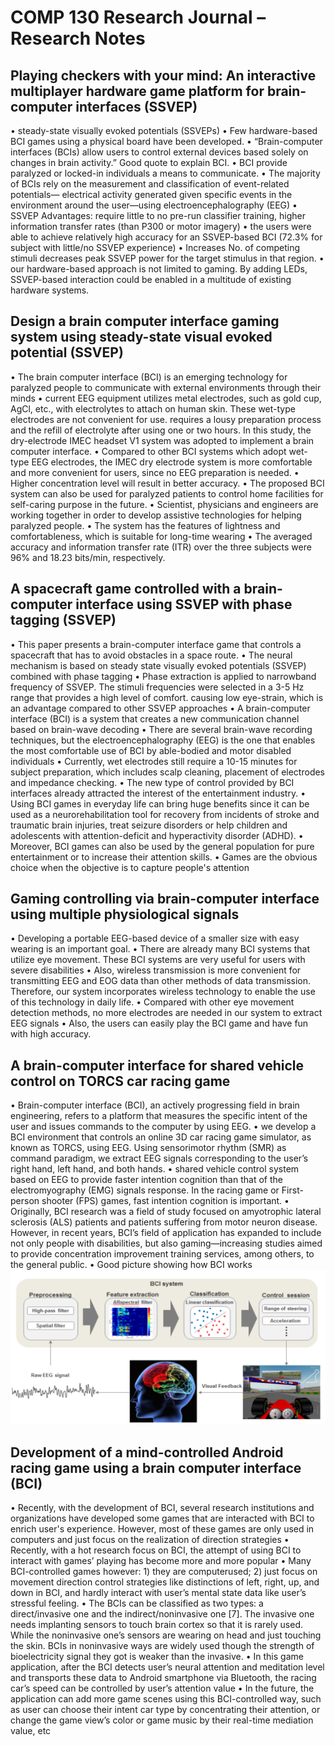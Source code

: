 # COMP 130 Research Journal – Research Notes

## Playing checkers with your mind: An interactive multiplayer hardware game platform for brain-computer interfaces (SSVEP)
•	steady-state visually evoked potentials (SSVEPs)
•	Few hardware-based BCI games using a physical board have been developed.
•	“Brain-computer interfaces (BCIs) allow users to control external devices based solely on changes in brain activity.” Good quote to explain BCI.
•	BCI provide paralyzed or locked-in individuals a means to communicate.
•	The majority of BCIs rely on the measurement and classification of event-related potentials— electrical activity generated given specific events in the environment around the user—using electroencephalography (EEG)
•	SSVEP Advantages: require little to no pre-run classifier training, higher information transfer rates (than P300 or motor imagery)
•	the users were able to achieve relatively high accuracy for an SSVEP-based BCI (72.3% for subject with little/no SSVEP experience)
•	Increases No. of competing stimuli decreases peak SSVEP power for the target stimulus in that region.
•	our hardware-based approach is not limited to gaming. By adding LEDs, SSVEP-based interaction could be enabled in a multitude of existing hardware systems.

## Design a brain computer interface gaming system using steady-state visual evoked potential (SSVEP)
•	The brain computer interface (BCI) is an emerging technology for paralyzed people to communicate with external environments through their minds
•	current EEG equipment utilizes metal electrodes, such as gold cup, AgCl, etc., with electrolytes to attach on human skin. These wet-type electrodes are not convenient for use. requires a lousy preparation process and the refill of electrolyte after using one or two hours. In this study, the dry-electrode IMEC headset V1 system was adopted to implement a brain computer interface.
•	Compared to other BCI systems which adopt wet-type EEG electrodes, the IMEC dry electrode system is more comfortable and more convenient for users, since no EEG preparation is needed.
•	Higher concentration level will result in better accuracy.
•	The proposed BCI system can also be used for paralyzed patients to control home facilities for self-caring purpose in the future.
•	Scientist, physicians and engineers are working together in order to develop assistive technologies for helping paralyzed people.
•	The system has the features of lightness and comfortableness, which is suitable for long-time wearing
•	The averaged accuracy and information transfer rate (ITR) over the three subjects were 96% and 18.23 bits/min, respectively.

## A spacecraft game controlled with a brain-computer interface using SSVEP with phase tagging (SSVEP)
•	This paper presents a brain-computer interface game that controls a spacecraft that has to avoid obstacles in a space route.
•	The neural mechanism is based on steady state visually evoked potentials (SSVEP) combined with phase tagging
•	Phase extraction is applied to narrowband frequency of SSVEP. The stimuli frequencies were selected in a 3-5 Hz range that provides a high level of comfort. causing low eye-strain, which is an advantage compared to other SSVEP approaches
•	A brain-computer interface (BCI) is a system that creates a new communication channel based on brain-wave decoding
•	There are several brain-wave recording techniques, but the electroencephalography (EEG) is the one that enables the most comfortable use of BCI by able-bodied and motor disabled individuals
•	Currently, wet electrodes still require a 10-15 minutes for subject preparation, which includes scalp cleaning, placement of electrodes and impedance checking.
•	The new type of control provided by BCI interfaces already attracted the interest of the entertainment industry.
•	Using BCI games in everyday life can bring huge benefits since it can be used as a neurorehabilitation tool for recovery from incidents of stroke and traumatic brain injuries, treat seizure disorders or help children and adolescents with attention-deficit and hyperactivity disorder (ADHD).
•	Moreover, BCI games can also be used by the general population for pure entertainment or to increase their attention skills.
•	Games are the obvious choice when the objective is to capture people's attention

## Gaming controlling via brain-computer interface using multiple physiological signals
•	Developing a portable EEG-based device of a smaller size with easy wearing is an important goal. 
•	There are already many BCI systems that utilize eye movement. These BCI systems are very useful for users with severe disabilities
•	Also, wireless transmission is more convenient for transmitting EEG and EOG data than other methods of data transmission. Therefore, our system incorporates wireless technology to enable the use of this technology in daily life.
•	Compared with other eye movement detection methods, no more electrodes are needed in our system to extract EEG signals
•	Also, the users can easily play the BCI game and have fun with high accuracy.

## A brain-computer interface for shared vehicle control on TORCS car racing game
•	Brain-computer interface (BCI), an actively progressing field in brain engineering, refers to a platform that measures the specific intent of the user and issues commands to the computer by using EEG.
•	we develop a BCI environment that controls an online 3D car racing game simulator, as known as TORCS, using EEG. Using sensorimotor rhythm (SMR) as command paradigm, we extract EEG signals corresponding to the user’s right hand, left hand, and both hands.
•	shared vehicle control system based on EEG to provide faster intention cognition than that of the electromyography (EMG) signals response.
In the racing game or First-person shooter (FPS) games, fast intention cognition is important.
•	Originally, BCI research was a field of study focused on amyotrophic lateral sclerosis (ALS) patients and patients suffering from motor neuron disease. However, in recent years, BCI’s field of application has expanded to include not only people with disabilities, but also gaming—increasing studies aimed to provide concentration improvement training services, among others, to the general public.
•	Good picture showing how BCI works
![alt tag](https://github.com/JonnyMarx98/comp130-journal/blob/master/TORCS_BCI.PNG)

## Development of a mind-controlled Android racing game using a brain computer interface (BCI)
•	Recently, with the development of BCI, several research institutions and organizations have developed some games that are interacted with BCI to enrich user's experience. However, most of these games are only used in computers and just focus on the realization of direction strategies
•	Recently, with a hot research focus on BCI, the attempt of using BCI to interact with games’ playing has become more and more popular
•	Many BCI-controlled games however: 1) they are computerused; 2) just focus on movement direction control strategies like distinctions of left, right, up, and down in BCI, and hardly interact with user’s mental state data like user’s stressful feeling.
•	The BCIs can be classified as two types: a direct/invasive one and the indirect/noninvasive one [7]. The invasive one needs implanting sensors to touch brain cortex so that it is rarely used. While the noninvasive one’s sensors are wearing on head and just touching the skin. BCIs in noninvasive ways are widely used though the strength of bioelectricity signal they got is weaker than the invasive.
•	In this game application, after the BCI detects user’s neural attention and meditation level and transports these data to Android smartphone via Bluetooth, the racing car’s speed can be controlled by user’s attention value
•	In the future, the application can add more game scenes using this BCI-controlled way, such as user can choose their intent car type by concentrating their attention, or change the game view’s color or game music by their real-time mediation value, etc

